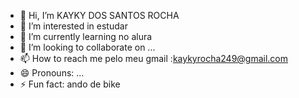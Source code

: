 - 👋 Hi, I’m KAYKY DOS SANTOS ROCHA
- 👀 I’m interested in estudar
- 🌱 I’m currently learning no alura
- 💞️ I’m looking to collaborate on ...
- 📫 How to reach me pelo meu gmail :kaykyrocha249@gmail.com 
- 😄 Pronouns: ...
- ⚡ Fun fact: ando de bike 

<!---
KAYKYSR244/KAYKYSR244 is a ✨ special ✨ repository because its `README.md` (this file) appears on your GitHub profile.
You can click the Preview link to take a look at your changes.
--->
